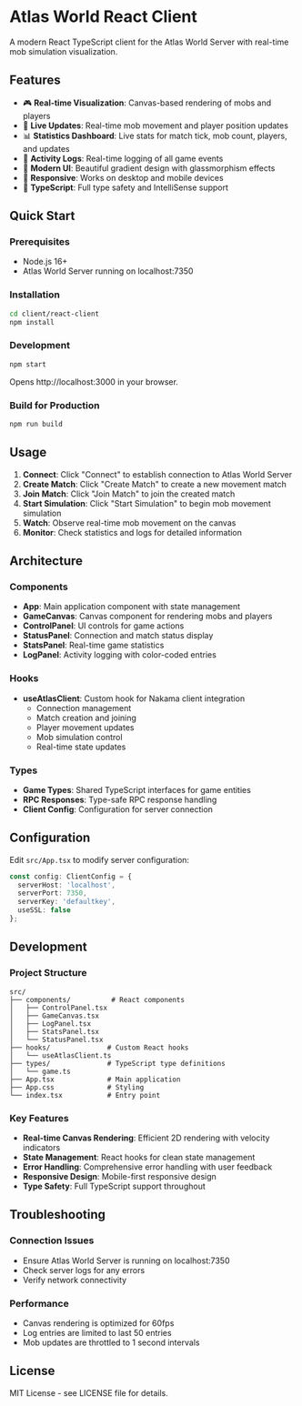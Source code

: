 # Atlas World React Client

A modern React TypeScript client for the Atlas World Server with real-time mob simulation visualization.

## Features

- 🎮 **Real-time Visualization**: Canvas-based rendering of mobs and players
- 🔄 **Live Updates**: Real-time mob movement and player position updates
- 📊 **Statistics Dashboard**: Live stats for match tick, mob count, players, and updates
- 📝 **Activity Logs**: Real-time logging of all game events
- 🎨 **Modern UI**: Beautiful gradient design with glassmorphism effects
- 📱 **Responsive**: Works on desktop and mobile devices
- 🔧 **TypeScript**: Full type safety and IntelliSense support

## Quick Start

### Prerequisites

- Node.js 16+ 
- Atlas World Server running on localhost:7350

### Installation

```bash
cd client/react-client
npm install
```

### Development

```bash
npm start
```

Opens http://localhost:3000 in your browser.

### Build for Production

```bash
npm run build
```

## Usage

1. **Connect**: Click "Connect" to establish connection to Atlas World Server
2. **Create Match**: Click "Create Match" to create a new movement match
3. **Join Match**: Click "Join Match" to join the created match
4. **Start Simulation**: Click "Start Simulation" to begin mob movement simulation
5. **Watch**: Observe real-time mob movement on the canvas
6. **Monitor**: Check statistics and logs for detailed information

## Architecture

### Components

- **App**: Main application component with state management
- **GameCanvas**: Canvas component for rendering mobs and players
- **ControlPanel**: UI controls for game actions
- **StatusPanel**: Connection and match status display
- **StatsPanel**: Real-time game statistics
- **LogPanel**: Activity logging with color-coded entries

### Hooks

- **useAtlasClient**: Custom hook for Nakama client integration
  - Connection management
  - Match creation and joining
  - Player movement updates
  - Mob simulation control
  - Real-time state updates

### Types

- **Game Types**: Shared TypeScript interfaces for game entities
- **RPC Responses**: Type-safe RPC response handling
- **Client Config**: Configuration for server connection

## Configuration

Edit `src/App.tsx` to modify server configuration:

```typescript
const config: ClientConfig = {
  serverHost: 'localhost',
  serverPort: 7350,
  serverKey: 'defaultkey',
  useSSL: false
};
```

## Development

### Project Structure

```
src/
├── components/          # React components
│   ├── ControlPanel.tsx
│   ├── GameCanvas.tsx
│   ├── LogPanel.tsx
│   ├── StatsPanel.tsx
│   └── StatusPanel.tsx
├── hooks/              # Custom React hooks
│   └── useAtlasClient.ts
├── types/              # TypeScript type definitions
│   └── game.ts
├── App.tsx             # Main application
├── App.css             # Styling
└── index.tsx           # Entry point
```

### Key Features

- **Real-time Canvas Rendering**: Efficient 2D rendering with velocity indicators
- **State Management**: React hooks for clean state management
- **Error Handling**: Comprehensive error handling with user feedback
- **Responsive Design**: Mobile-first responsive design
- **Type Safety**: Full TypeScript support throughout

## Troubleshooting

### Connection Issues

- Ensure Atlas World Server is running on localhost:7350
- Check server logs for any errors
- Verify network connectivity

### Performance

- Canvas rendering is optimized for 60fps
- Log entries are limited to last 50 entries
- Mob updates are throttled to 1 second intervals

## License

MIT License - see LICENSE file for details.